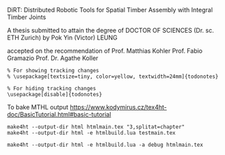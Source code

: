 DiRT: Distributed Robotic Tools
for Spatial Timber Assembly
with Integral Timber Joints

A thesis submitted to attain the degree of
DOCTOR OF SCIENCES
(Dr. sc. ETH Zurich)
by
Pok Yin (Victor) LEUNG

accepted on the recommendation of
Prof. Matthias Kohler
Prof. Fabio Gramazio
Prof. Dr. Agathe Koller

```
% For showing tracking changes
% \usepackage[textsize=tiny, color=yellow, textwidth=24mm]{todonotes}

% For hiding tracking changes
\usepackage[disable]{todonotes}
```

To bake MTHL output
https://www.kodymirus.cz/tex4ht-doc/BasicTutorial.html#basic-tutorial

```
make4ht --output-dir html htmlmain.tex "3,splitat=chapter"
make4ht --output-dir html -e htmlbuild.lua testmain.tex

make4ht --output-dir html -e htmlbuild.lua -a debug htmlmain.tex
```